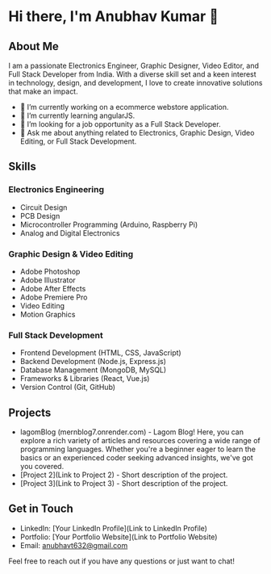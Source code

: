 # Hi there, I'm Anubhav Kumar 👋

## About Me
I am a passionate Electronics Engineer, Graphic Designer, Video Editor, and Full Stack Developer from India. With a diverse skill set and a keen interest in technology, design, and development, I love to create innovative solutions that make an impact.

- 🔭 I’m currently working on a ecommerce webstore application.
- 🌱 I’m currently learning angularJS.
- 👯 I’m looking for a job opportunity as a Full Stack Developer.
- 💬 Ask me about anything related to Electronics, Graphic Design, Video Editing, or Full Stack Development.

## Skills

### Electronics Engineering
- Circuit Design
- PCB Design
- Microcontroller Programming (Arduino, Raspberry Pi)
- Analog and Digital Electronics

### Graphic Design & Video Editing
- Adobe Photoshop
- Adobe Illustrator
- Adobe After Effects
- Adobe Premiere Pro
- Video Editing
- Motion Graphics

### Full Stack Development
- Frontend Development (HTML, CSS, JavaScript)
- Backend Development (Node.js, Express.js)
- Database Management (MongoDB, MySQL)
- Frameworks & Libraries (React, Vue.js)
- Version Control (Git, GitHub)

## Projects
- lagomBlog (mernblog7.onrender.com) - Lagom Blog! Here, you can explore a rich variety of articles and resources covering a wide range of programming languages. Whether you're a beginner eager to learn the basics or an experienced coder seeking advanced insights, we've got you covered.
- [Project 2](Link to Project 2) - Short description of the project.
- [Project 3](Link to Project 3) - Short description of the project.

## Get in Touch
- LinkedIn: [Your LinkedIn Profile](Link to LinkedIn Profile)
- Portfolio: [Your Portfolio Website](Link to Portfolio Website)
- Email: anubhavt632@gmail.com

Feel free to reach out if you have any questions or just want to chat!

